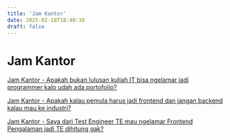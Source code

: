 ```yaml
---
title: 'Jam Kantor'
date: 2025-02-18T18:40:10
draft: false
---
```


# Jam Kantor

[Jam Kantor - Apakah bukan lulusan kuliah IT bisa ngelamar jadi programmer kalo udah ada portofolio?](./jam-kantor/apakah-bukan-lulusan-kuliah-it-bisa-ngelamar-jadi-programmer-kalo-udah-ada-portofolio/)

[Jam Kantor - Apakah kalau pemula harus jadi frontend dan jangan backend kalau mau ke industri?](./jam-kantor/apakah-kalau-pemula-harus-jadi-frontend-dan-jangan-backend-kalau-mau-ke-industri/)

[Jam Kantor - Saya dari Test Engineer TE mau ngelamar Frontend Pengalaman jadi TE dihitung gak?](./jam-kantor/saya-dari-test-engineer-te-mau-ngelamar-frontend-pengalaman-jadi-te-dihitung-gak/)
